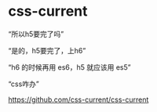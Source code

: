 # css-current

“所以h5要完了吗”

“是的，h5要完了，上h6”

“h6 的时候再用 es6，h5 就应该用 es5”

“css咋办”

https://github.com/css-current/css-current
